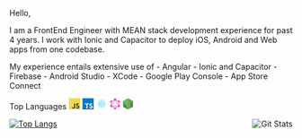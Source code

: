 <!--
**himanshusukhpal/himanshusukhpal** is a ✨ _special_ ✨ repository because its `README.md` (this file) appears on your GitHub profile.

Here are some ideas to get you started:

- 🔭 I’m currently working on ...
- 🌱 I’m currently learning ...
- 👯 I’m looking to collaborate on ...
- 🤔 I’m looking for help with ...
- 💬 Ask me about ...
- 📫 How to reach me: ...
- 😄 Pronouns: ...
- ⚡ Fun fact: ...
-->
  Hello,

  I am a FrontEnd Engineer with MEAN stack development experience for past 4 years. 
  I work with Ionic and Capacitor to deploy iOS, Android and Web apps from one codebase.
  
  My experience entails extensive use of 
    - Angular
    - Ionic and Capacitor
    - Firebase
    - Android Studio
    - XCode
    - Google Play Console
    - App Store Connect
  
  Top Languages
  <code><img height="20" src="https://raw.githubusercontent.com/github/explore/80688e429a7d4ef2fca1e82350fe8e3517d3494d/topics/javascript/javascript.png"></code>
  <code><img height="20" src="https://raw.githubusercontent.com/github/explore/80688e429a7d4ef2fca1e82350fe8e3517d3494d/topics/typescript/typescript.png"></code>
  <code><img height="20" src="https://raw.githubusercontent.com/github/explore/80688e429a7d4ef2fca1e82350fe8e3517d3494d/topics/react/react.png"></code>
  <code><img height="20" src="https://raw.githubusercontent.com/github/explore/5c058a388828bb5fde0bcafd4bc867b5bb3f26f3/topics/graphql/graphql.png"></code>
  <code><img height="20" src="https://raw.githubusercontent.com/github/explore/80688e429a7d4ef2fca1e82350fe8e3517d3494d/topics/nodejs/nodejs.png"></code>    
  
<img alt="Git Stats" src="https://github-readme-stats.vercel.app/api?username=himanshusukhpal&show_icons=true&hide=stars" align="right" height="150" /></a>

[![Top Langs](https://github-readme-stats.vercel.app/api/top-langs/?username=himanshusukhpal&layout=compact)](https://github.com/himanshusukhpal/profile)
